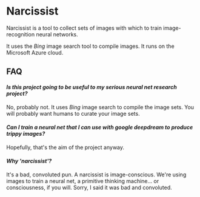 # Narcissist

Narcissist is a tool to collect sets of images with which to train image-recognition neural networks.

It uses the *Bing* image search tool to compile images. It runs on the Microsoft Azure cloud.

## FAQ

#### *Is this project going to be useful to my serious neural net research project?*
No, probably not. It uses *Bing* image search to compile the image sets. You will probably want humans to curate your image sets.

#### *Can I train a neural net that I can use with google deepdream to produce trippy images?*
Hopefully, that's the aim of the project anyway. 

#### *Why 'narcissist'?*
It's a bad, convoluted pun. A narcissist is image-conscious. We're using images to train a neural net, a primitive thinking machine... or consciousness, if you will. Sorry, I said it was bad and convoluted.